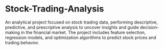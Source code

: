# Stock-Trading-Analysis
An analytical project focused on stock trading data, performing descriptive, predictive, and prescriptive analysis to uncover insights and guide decision-making in the financial market. The project includes feature selection, regression models, and optimization algorithms to predict stock prices and trading behavior.
